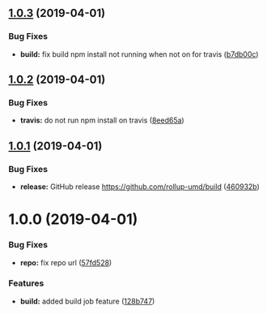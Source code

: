 ## [1.0.3](https://github.com/rollup-umd/build/compare/v1.0.2...v1.0.3) (2019-04-01)


### Bug Fixes

* **build:** fix build npm install not running when not on for travis ([b7db00c](https://github.com/rollup-umd/build/commit/b7db00c))

## [1.0.2](https://github.com/rollup-umd/build/compare/v1.0.1...v1.0.2) (2019-04-01)


### Bug Fixes

* **travis:** do not run npm install on travis ([8eed65a](https://github.com/rollup-umd/build/commit/8eed65a))

## [1.0.1](https://github.com/rollup-umd/build/compare/v1.0.0...v1.0.1) (2019-04-01)


### Bug Fixes

* **release:** GitHub release https://github.com/rollup-umd/build ([460932b](https://github.com/rollup-umd/build/commit/460932b))

# 1.0.0 (2019-04-01)


### Bug Fixes

* **repo:** fix repo url ([57fd528](https://module.kopaxgroup.com/rollup-umd/build/commit/57fd528))


### Features

* **build:** added build job feature ([128b747](https://module.kopaxgroup.com/rollup-umd/build/commit/128b747))
